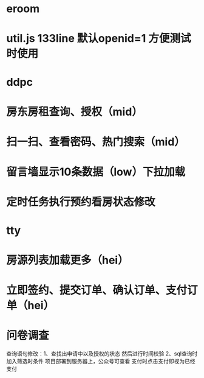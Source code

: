 # eroom
# util.js 133line 默认openid=1  方便测试时使用

# ddpc
# 房东房租查询、授权（mid）
# 扫一扫、查看密码、热门搜索（mid）
# 留言墙显示10条数据（low）下拉加载
# 定时任务执行预约看房状态修改

# tty
# 房源列表加载更多（hei）
# 立即签约、提交订单、确认订单、支付订单（hei）
# 问卷调查

查询语句修改：1、查找出申请中以及授权的状态  然后进行时间校验
              2、sql查询时加入筛选时条件
项目部署到服务器上，公众号可查看
支付时点击支付即视为已经支付